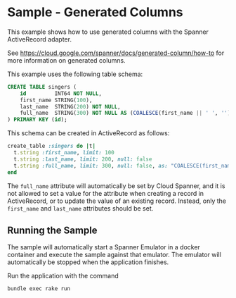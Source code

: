# Sample - Generated Columns

This example shows how to use generated columns with the Spanner ActiveRecord adapter.

See https://cloud.google.com/spanner/docs/generated-column/how-to for more information on generated columns.

This example uses the following table schema:

```sql
CREATE TABLE singers (
    id         INT64 NOT NULL,
    first_name STRING(100),
    last_name  STRING(200) NOT NULL,
    full_name  STRING(300) NOT NULL AS (COALESCE(first_name || ' ', '') || last_name) STORED,
) PRIMARY KEY (id);
```

This schema can be created in ActiveRecord as follows:

```ruby
create_table :singers do |t|
  t.string :first_name, limit: 100
  t.string :last_name, limit: 200, null: false
  t.string :full_name, limit: 300, null: false, as: "COALESCE(first_name || ' ', '') || last_name", stored: true
end
```

The `full_name` attribute will automatically be set by Cloud Spanner, and it is not allowed to set a value for the
attribute when creating a record in ActiveRecord, or to update the value of an existing record. Instead, only the
`first_name` and `last_name` attributes should be set.

## Running the Sample

The sample will automatically start a Spanner Emulator in a docker container and execute the sample
against that emulator. The emulator will automatically be stopped when the application finishes.

Run the application with the command

```bash
bundle exec rake run
```
